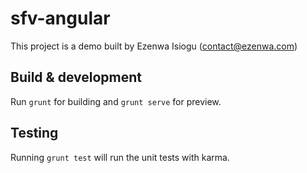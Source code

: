 # sfv-angular

This project is a demo built by Ezenwa Isiogu (contact@ezenwa.com)

## Build & development

Run `grunt` for building and `grunt serve` for preview.

## Testing

Running `grunt test` will run the unit tests with karma.
